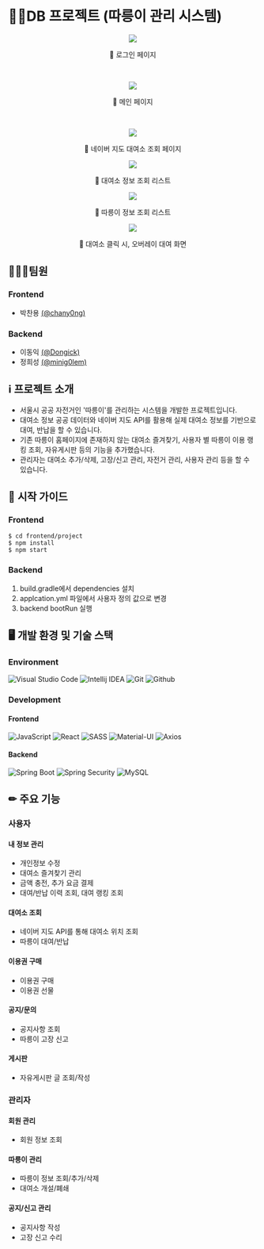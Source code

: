 # 🚴‍♂️DB 프로젝트 (따릉이 관리 시스템)
<p align="center">
  <img src="https://github.com/minig0lem/web-service-development/assets/92259521/92cec902-04f5-4f06-a0e9-b1600d71a5fe">
</p>
<p align="center">
  🔺 로그인 페이지
</p>
<br>
<p align="center">
  <img src="https://github.com/minig0lem/web-service-development/assets/92259521/0bea1954-8fa5-43f9-b084-6c6c5cc4b856">
</p>
<p align="center">
  🔺 메인 페이지
</p>
<br>
<p align="center">
  <img src="https://github.com/minig0lem/web-service-development/assets/92259521/ad308487-8a60-4238-abe0-13b883240e71">
</p>
<p align="center">
  🔺 네이버 지도 대여소 조회 페이지
</p>
<p align="center">
  <img src="https://github.com/user-attachments/assets/e00c27d1-b01e-4c29-af47-6b50472bd1a5">
</p>
<p align="center">
  🔺 대여소 정보 조회 리스트
</p>
<p align="center">
  <img src="https://github.com/user-attachments/assets/a2101fa4-95a6-4112-8d13-5df7a417414a">
</p>
<p align="center">
  🔺 따릉이 정보 조회 리스트
</p>
<p align="center">
  <img src="https://github.com/user-attachments/assets/04985bb8-ce5c-455c-bc95-45e15d9f29f6">
</p>
<p align="center">
  🔺 대여소 클릭 시, 오버레이 대여 화면
</p>



## 🧑‍🤝‍🧑팀원
### Frontend
- 박찬용 [(@chany0ng)](https://github.com/chany0ng)
### Backend
- 이동익 [(@Dongick)](https://github.com/Dongick)
- 정희성 [(@minig0lem)](https://github.com/minig0lem)



## ℹ 프로젝트 소개
- 서울시 공공 자전거인 '따릉이'를 관리하는 시스템을 개발한 프로젝트입니다.
- 대여소 정보 공공 데이터와 네이버 지도 API를 활용해 실제 대여소 정보를 기반으로 대여, 반납을 할 수 있습니다.
- 기존 따릉이 홈페이지에 존재하지 않는 대여소 즐겨찾기, 사용자 별 따릉이 이용 랭킹 조회, 자유게시판 등의 기능을 추가했습니다.
- 관리자는 대여소 추가/삭제, 고장/신고 관리, 자전거 관리, 사용자 관리 등을 할 수 있습니다.


  
## 📄 시작 가이드
### Frontend
```
$ cd frontend/project
$ npm install
$ npm start
```
### Backend
1. build.gradle에서 dependencies 설치
2. applcation.yml 파일에서 사용자 정의 값으로 변경
3. backend bootRun 실행

## 🖥 개발 환경 및 기술 스택
### Environment
![Visual Studio Code](https://img.shields.io/badge/Visual%20Studio%20Code-007ACC?style=for-the-badge&logo=Visual%20Studio%20Code&logoColor=white)
![Intellij IDEA](https://img.shields.io/badge/Intellij%20IDEA-000000?style=for-the-badge&logo=intellijidea&logoColor=white)
![Git](https://img.shields.io/badge/Git-F05032?style=for-the-badge&logo=Git&logoColor=white)
![Github](https://img.shields.io/badge/GitHub-181717?style=for-the-badge&logo=GitHub&logoColor=white)
### Development
#### Frontend
![JavaScript](https://img.shields.io/badge/JavaScript-F7DF1E?style=for-the-badge&logo=Javascript&logoColor=white)
![React](https://img.shields.io/badge/React-61DAFB?style=for-the-badge&logo=react&logoColor=white)
![SASS](https://img.shields.io/badge/SASS-CC6699?style=for-the-badge&logo=sass&logoColor=white)
![Material-UI](https://img.shields.io/badge/Material--UI-0081CB?style=for-the-badge&logo=material-ui&logoColor=white)
![Axios](https://img.shields.io/badge/Axios-5A29E4?style=for-the-badge&logo=axios&logoColor=white)
#### Backend
![Spring Boot](https://img.shields.io/badge/SpringBoot-6DB33F?style=for-the-badge&logo=springboot&logoColor=white)
![Spring Security](https://img.shields.io/badge/Spring%20Security-6DB33F?style=for-the-badge&logo=springsecurity&logoColor=white)
![MySQL](https://img.shields.io/badge/MySQL-4479A1?style=for-the-badge&logo=mysql&logoColor=white)

## ✏ 주요 기능
### 사용자
#### 내 정보 관리
- 개인정보 수정
- 대여소 즐겨찾기 관리
- 금액 충전, 추가 요금 결제
- 대여/반납 이력 조회, 대여 랭킹 조회
#### 대여소 조회
- 네이버 지도 API를 통해 대여소 위치 조회
- 따릉이 대여/반납
#### 이용권 구매
- 이용권 구매
- 이용권 선물
#### 공지/문의
- 공지사항 조회
- 따릉이 고장 신고
#### 게시판
- 자유게시판 글 조회/작성
  
### 관리자
#### 회원 관리
- 회원 정보 조회
#### 따릉이 관리
- 따릉이 정보 조회/추가/삭제
- 대여소 개설/폐쇄
#### 공지/신고 관리
- 공지사항 작성
- 고장 신고 수리

